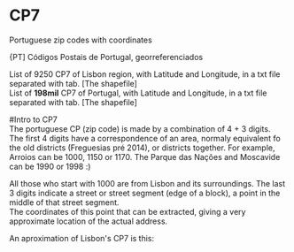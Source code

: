 # CP7
Portuguese zip codes with coordinates

{PT] Códigos Postais de Portugal, georreferenciados

List of 9250 CP7 of Lisbon region, with Latitude and Longitude, in a txt file separated with tab. [The shapefile]  
List of __198mil__ CP7 of Portugal, with Latitude and Longitude, in a txt file separated with tab. [The shapefile]   

#Intro to CP7  
The portuguese CP (zip code) is made by a combination of 4 + 3 digits.  
The first 4 digits have a correspondence of an area, normaly equivalent fo the old districts (Freguesias pré 2014), or districts together.
For example, Arroios can be 1000, 1150 or 1170. The Parque das Nações and Moscavide can be 1990 or 1998 :)

All those who start with 1000 are from Lisbon and its surroundings. The last 3 digits indicate
a street or street segment (edge of a block), a point in the middle of that street segment.  
The coordinates of this point that can be extracted, giving a very approximate location of the actual address.  

An aproximation of Lisbon's CP7 is this:
